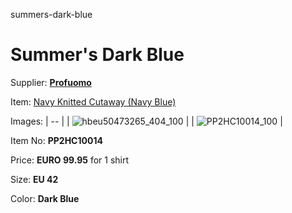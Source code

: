 summers-dark-blue

# Summer's Dark Blue

Supplier: **[Profuomo](https://www.profuomo.com)**

Item: [Navy Knitted Cutaway (Navy Blue)](https://profuomo.com/nl/navy-knitted-overhemd-pp2hc10014.html)

Images: 
| -- |
| ![hbeu50473265_404_100](https://github.com/user-attachments/assets/46de40d2-2f7c-4cda-9ecc-09e9f667e0dd) |
| ![PP2HC10014_100](https://github.com/user-attachments/assets/2ed0d0d7-1b71-4305-ba51-965da6ff2cb0) |

Item No: **PP2HC10014**

Price: **EURO 99.95** for 1 shirt

Size: **EU 42**

Color: **Dark Blue**
